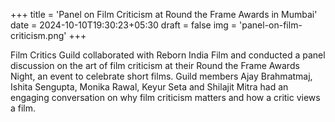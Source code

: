 +++
title = 'Panel on Film Criticism at Round the Frame Awards in Mumbai'
date = 2024-10-10T19:30:23+05:30
draft = false
img = 'panel-on-film-criticism.png'
+++

Film Critics Guild collaborated with Reborn India Film and conducted a panel discussion on the art of film criticism at their Round the Frame Awards Night, an event to celebrate short films. Guild members Ajay Brahmatmaj, Ishita Sengupta, Monika Rawal, Keyur Seta and Shilajit Mitra had an engaging conversation on why film criticism matters and how a critic views a film.
